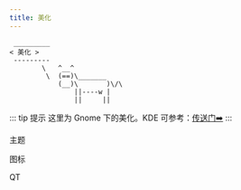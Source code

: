 ```yaml
---
title: 美化
---
```



```:no-line-numbers
 _________
< 美化 >
 ---------
        \   ^__^
         \  (==)\_______
            (__)\       )\/\
                ||----w |
                ||     ||
```

::: tip 提示
这里为 Gnome 下的美化。KDE 可参考：[传送门➡️](https://arch.icekylin.online/advanced/beauty-1.html)
:::


主题

图标


QT
